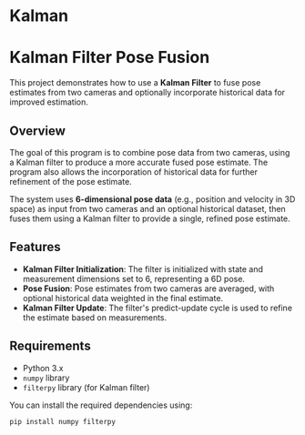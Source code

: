 # Kalman
# Kalman Filter Pose Fusion

This project demonstrates how to use a **Kalman Filter** to fuse pose estimates from two cameras and optionally incorporate historical data for improved estimation.

## Overview

The goal of this program is to combine pose data from two cameras, using a Kalman filter to produce a more accurate fused pose estimate. The program also allows the incorporation of historical data for further refinement of the pose estimate.

The system uses **6-dimensional pose data** (e.g., position and velocity in 3D space) as input from two cameras and an optional historical dataset, then fuses them using a Kalman filter to provide a single, refined pose estimate.

## Features

- **Kalman Filter Initialization**: The filter is initialized with state and measurement dimensions set to 6, representing a 6D pose.
- **Pose Fusion**: Pose estimates from two cameras are averaged, with optional historical data weighted in the final estimate.
- **Kalman Filter Update**: The filter's predict-update cycle is used to refine the estimate based on measurements.

## Requirements

- Python 3.x
- `numpy` library
- `filterpy` library (for Kalman filter)

You can install the required dependencies using:

```bash
pip install numpy filterpy
